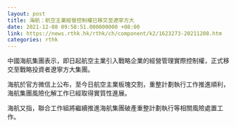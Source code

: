 ```yaml
---
layout: post
title: 海航：航空主業經營控制權已移交至遼寧方大
date: 2021-12-08 09:58:51.000000000 +08:00
link: https://news.rthk.hk/rthk/ch/component/k2/1623273-20211208.htm
categories: rthk
---
```


中國海航集團表示，即日起航空主業引入戰略企業的經營管理實際控制權，正式移交至戰略投資者遼寧方大集團。

海航於官方微信上公布，至今日航空主業板塊交割，重整計劃執行工作推進順利，海航集團風險化解工作已經取得實質性進展。

海航又指，聯合工作組將繼續推進海航集團破產重整計劃執行等相關風險處置工作。
